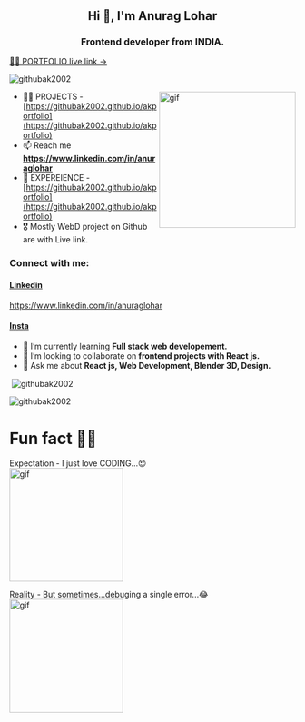 # <h2 align="center">Hi 👋, I'm Anurag Lohar</h2>
<h3 align="center">Frontend developer from INDIA.</h3>

<p align="cneter" color="blue">
  <a href="https://githubak2002.github.io/akportfolio"> 👨‍💻 PORTFOLIO live link → </a>
</p>

<p align="left"> <img src="https://komarev.com/ghpvc/?username=githubak2002&label=Profile%20views&color=0e75b6&style=flat" alt="githubak2002" /> </p>

<a href="https://githubak2002.github.io/akportfolio" > 
<img align="right" alt="gif" width="240" src="https://media3.giphy.com/media/qgQUggAC3Pfv687qPC/200.gif?cid=ecf05e47v1kraimdb4zy0ui34inhlaupqlf4yhhcpgokxoa2&ep=v1_gifs_search&rid=200.gif&ct=g">
<a/>

- 👨‍💻 PROJECTS - [https://githubak2002.github.io/akportfolio](https://githubak2002.github.io/akportfolio)
- 📫 Reach me **https://www.linkedin.com/in/anuraglohar**
- 📄 EXPEREIENCE - [https://githubak2002.github.io/akportfolio](https://githubak2002.github.io/akportfolio)
- 🎖️ Mostly WebD project on Github are with Live link. <br>

<h3 align="left">Connect with me:</h3>
<p align="left">
<a href="https://linkedin.com/in/https://www.linkedin.com/in/anuraglohar" target="blank"><h4>Linkedin</h4> https://www.linkedin.com/in/anuraglohar </a>
<a href="https://instagram.com/ak_creates_here" target="blank"><h4>Insta</h4></a>
</p>

- 🌱 I’m currently learning **Full stack web developement.**
- 👯 I’m looking to collaborate on **frontend projects with React js.**
- 💬 Ask me about **React js, Web Development, Blender 3D, Design.**


<p>&nbsp;<img align="center" src="https://github-readme-stats.vercel.app/api?username=githubak2002&show_icons=true&locale=en" alt="githubak2002" /></p>

<p><img align="center" src="https://github-readme-streak-stats.herokuapp.com/?user=githubak2002&" alt="githubak2002" /></p>




# Fun fact 🤣😂

Expectation - I just love CODING...😍 <br>
<img align="center" width="200" src="https://media2.giphy.com/media/Ws6T5PN7wHv3cY8xy8/200w.gif?cid=ecf05e479uieonuieykq83wfk660he4zye1sxd14sn3k1rfr&ep=v1_gifs_search&rid=200w.gif&ct=g" alt="gif" />

Reality - But sometimes...debuging a single error...😂 <br>
<img align="center" width="200" src="https://media0.giphy.com/media/zOvBKUUEERdNm/200w.gif?cid=ecf05e47v1kraimdb4zy0ui34inhlaupqlf4yhhcpgokxoa2&ep=v1_gifs_search&rid=200w.gif&ct=g" alt="gif" />


